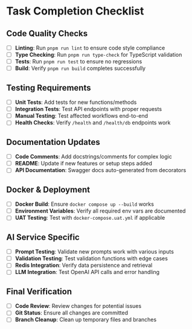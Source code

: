 # Task Completion Checklist

## Code Quality Checks
- [ ] **Linting**: Run `pnpm run lint` to ensure code style compliance
- [ ] **Type Checking**: Run `pnpm run type-check` for TypeScript validation
- [ ] **Tests**: Run `pnpm run test` to ensure no regressions
- [ ] **Build**: Verify `pnpm run build` completes successfully

## Testing Requirements
- [ ] **Unit Tests**: Add tests for new functions/methods
- [ ] **Integration Tests**: Test API endpoints with proper requests
- [ ] **Manual Testing**: Test affected workflows end-to-end
- [ ] **Health Checks**: Verify `/health` and `/health/db` endpoints work

## Documentation Updates
- [ ] **Code Comments**: Add docstrings/comments for complex logic
- [ ] **README**: Update if new features or setup steps added
- [ ] **API Documentation**: Swagger docs auto-generated from decorators

## Docker & Deployment
- [ ] **Docker Build**: Ensure `docker compose up --build` works
- [ ] **Environment Variables**: Verify all required env vars are documented
- [ ] **UAT Testing**: Test with `docker-compose.uat.yml` if applicable

## AI Service Specific
- [ ] **Prompt Testing**: Validate new prompts work with various inputs
- [ ] **Validation Testing**: Test validation functions with edge cases
- [ ] **Redis Integration**: Verify data persistence and retrieval
- [ ] **LLM Integration**: Test OpenAI API calls and error handling

## Final Verification
- [ ] **Code Review**: Review changes for potential issues
- [ ] **Git Status**: Ensure all changes are committed
- [ ] **Branch Cleanup**: Clean up temporary files and branches